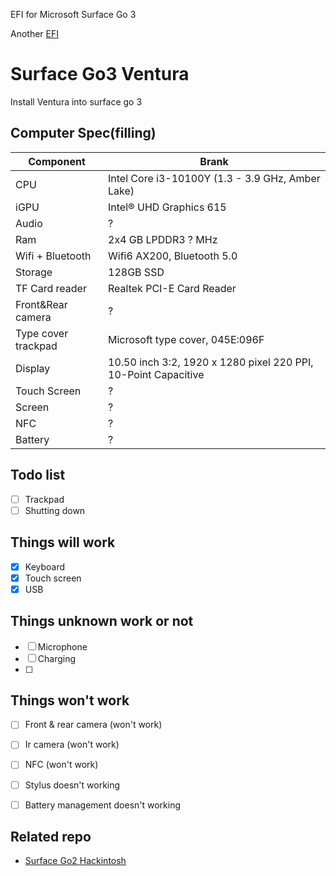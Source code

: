 EFI for Microsoft Surface Go 3

Another [EFI](https://github.com/CoolestEnoch/surface-go3-opencore-kingo-base)

# Surface Go3 Ventura
Install Ventura into surface go 3

## Computer Spec(filling)

| Component        | Brank                              |
| ---------------- | ---------------------------------- |
| CPU              | Intel Core i3-10100Y (1.3 - 3.9 GHz, Amber Lake) |
| iGPU             | Intel® UHD Graphics 615            |
| Audio            | ?          |
| Ram              | 2x4 GB LPDDR3 ? MHz                |
| Wifi + Bluetooth |   Wifi6 AX200, Bluetooth 5.0  |
| Storage             | 128GB SSD       |
| TF Card reader | Realtek PCI-E Card Reader |
|Front&Rear camera| ? |
|Type cover trackpad|Microsoft type cover, 045E:096F|
|Display|10.50 inch 3:2, 1920 x 1280 pixel 220 PPI, 10-Point Capacitive|
|Touch Screen| ? |
|Screen| ? |
|NFC| ? |
|Battery| ? |

## Todo list
- [ ] Trackpad
- [ ] Shutting down

## Things will work
- [x] Keyboard
- [x] Touch screen
- [x] USB

## Things unknown work or not
- [ ] Microphone
- [ ] Charging
- [ ] 

## Things won't work
- [ ] Front & rear camera (won't work)
- [ ] Ir camera (won't work)
- [ ] NFC (won't work)
- [ ] Stylus doesn't working
- [ ] Battery management doesn't working


## Related repo
* [Surface Go2 Hackintosh](https://github.com/kingo132/surface-go2-hackintosh)
